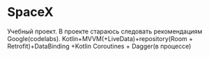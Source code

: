 # SpaceX

<p> Учебный проект. В проекте стараюсь следовать рекомендациям Google(codelabs).
Kotlin+MVVM(+LiveData)+repository(Room + Retrofit)+DataBinding +Kotlin Coroutines + Dagger(в процессе) </p>
